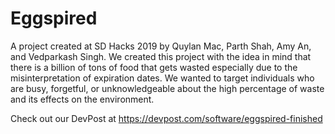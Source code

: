 # Eggspired
A project created at SD Hacks 2019 by Quylan Mac, Parth Shah, Amy An, and Vedparkash Singh.
We created this project with the idea in mind that there is a billion of tons of food that gets wasted especially due to the misinterpretation of expiration dates. We wanted to target individuals who are busy, forgetful, or unknowledgeable about the high percentage of waste and its effects on the environment.

Check out our DevPost at https://devpost.com/software/eggspired-finished
